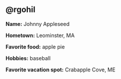 ## @rgohil

**Name:** Johnny Appleseed

**Hometown:** Leominster, MA

**Favorite food:** apple pie

**Hobbies:** baseball

**Favorite vacation spot:** Crabapple Cove, ME
